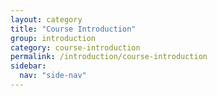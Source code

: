 ```yaml
---
layout: category
title: "Course Introduction"
group: introduction
category: course-introduction
permalink: /introduction/course-introduction
sidebar:
  nav: "side-nav"
---
```

